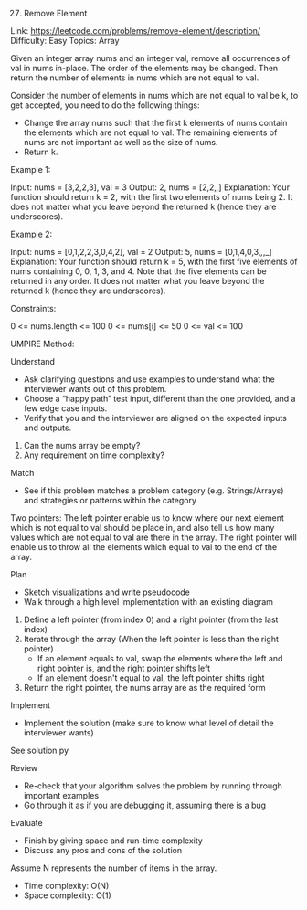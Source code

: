 27. Remove Element

Link: https://leetcode.com/problems/remove-element/description/
Difficulty: Easy
Topics: Array

Given an integer array nums and an integer val, remove all occurrences of val in nums in-place. The order of the elements may be changed. Then return the number of elements in nums which are not equal to val.

Consider the number of elements in nums which are not equal to val be k, to get accepted, you need to do the following things:

- Change the array nums such that the first k elements of nums contain the elements which are not equal to val. The remaining elements of nums are not important as well as the size of nums.
- Return k.

Example 1:

Input: nums = [3,2,2,3], val = 3
Output: 2, nums = [2,2,_,_]
Explanation: Your function should return k = 2, with the first two elements of nums being 2.
It does not matter what you leave beyond the returned k (hence they are underscores).

Example 2:

Input: nums = [0,1,2,2,3,0,4,2], val = 2
Output: 5, nums = [0,1,4,0,3,_,_,_]
Explanation: Your function should return k = 5, with the first five elements of nums containing 0, 0, 1, 3, and 4.
Note that the five elements can be returned in any order.
It does not matter what you leave beyond the returned k (hence they are underscores).


Constraints:

0 <= nums.length <= 100
0 <= nums[i] <= 50
0 <= val <= 100

UMPIRE Method:

Understand

- Ask clarifying questions and use examples to understand what the interviewer wants out of this problem.
- Choose a “happy path” test input, different than the one provided, and a few edge case inputs.
- Verify that you and the interviewer are aligned on the expected inputs and outputs.

1. Can the nums array be empty?
2. Any requirement on time complexity?

Match

- See if this problem matches a problem category (e.g. Strings/Arrays) and strategies or patterns within the category

Two pointers: The left pointer enable us to know where our next element which is not equal to val should be place in, and also tell us how many values which are not equal to val are there in the array. The right pointer will enable us to throw all the elements which equal to val to the end of the array.

Plan

- Sketch visualizations and write pseudocode
- Walk through a high level implementation with an existing diagram

1. Define a left pointer (from index 0) and a right pointer (from the last index)
2. Iterate through the array (When the left pointer is less than the right pointer)
    - If an element equals to val, swap the elements where the left and right pointer is, and the right pointer shifts left
    - If an element doesn't equal to val, the left pointer shifts right
3. Return the right pointer, the nums array are as the required form

Implement

- Implement the solution (make sure to know what level of detail the interviewer wants)

See solution.py

Review

- Re-check that your algorithm solves the problem by running through important examples
- Go through it as if you are debugging it, assuming there is a bug

Evaluate

- Finish by giving space and run-time complexity
- Discuss any pros and cons of the solution

Assume N represents the number of items in the array.

- Time complexity: O(N)
- Space complexity: O(1)
